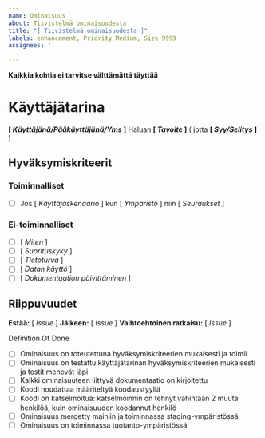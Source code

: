```yaml
---
name: Ominaisuus
about: Tiivistelmä ominaisuudesta
title: "[ Tiivistelmä ominaisuudesta ]"
labels: enhancement, Priority Medium, Size 9999
assignees: ''

---
```


**Kaikkia kohtia ei tarvitse välttämättä täyttää**
# Käyttäjätarina
**[ *Käyttäjänä/Pääkäyttäjänä/Yms* ]**
Haluan **[ *Tavoite*  ]**
( jotta **[ *Syy/Selitys* ]** )

## Hyväksymiskriteerit

### Toiminnalliset

- [ ] Jos [ *Käyttäjäskenaario* ] 
      kun [ *Ympäristö* ]
      niin [ *Seuraukset* ]

### Ei-toiminnalliset

- [ ] [ *Miten* ]
- [ ] [ *Suorituskyky* ]
- [ ] [ *Tietoturva* ]
- [ ] [ *Datan käyttö* ]
- [ ] [ *Dokumentaation päivittäminen* ]

## Riippuvuudet
**Estää:** [ *Issue* ]
**Jälkeen:** [ *Issue* ]
**Vaihtoehtoinen ratkaisu:** [ *Issue* ]

Definition Of Done
- [ ] Ominaisuus on toteutettuna hyväksymiskriteerien mukaisesti ja toimii 
- [ ] Ominaisuus on testattu käyttäjätarinan hyväksymiskriteerien mukaisesti ja testit menevät läpi
- [ ] Kaikki ominaisuuteen liittyvä dokumentaatio on kirjoitettu
- [ ] Koodi noudattaa määriteltyä koodaustyyliä
- [ ] Koodi on katselmoitua: katselmoinnin on tehnyt vähintään 2 muuta henkilöä, kuin ominaisuuden koodannut henkilö
- [  ] Ominaisuus mergetty mainiin ja toiminnassa staging-ympäristössä
- [ ] Ominaisuus on toiminnassa tuotanto-ympäristössä
